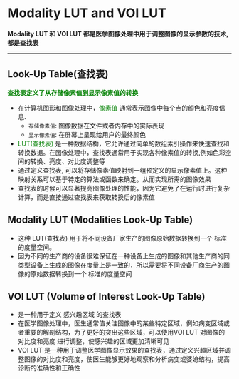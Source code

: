 # Modality LUT and VOI LUT
**Modality LUT 和 VOI LUT 都是医学图像处理中用于调整图像的显示参数的技术, 都是查找表**

***

## Look-Up Table(查找表)
**<font color=green>查找表定义了从存储像素值到显示像素值的转换</font>**
* 在计算机图形和图像处理中，<font color=green>像素值</font> 通常表示图像中每个点的颜色和亮度信息.
    * `存储像素值`: 图像数据在文件或者内存中的实际表现
    * `显示像素值`: 在屏幕上呈现给用户的最终颜色
* <font color=green>LUT(查找表)</font> 是一种数据结构，它允许通过简单的数组索引操作来快速查找和转换数据。在图像处理中，查找表通常用于实现各种像素值的转换,例如色彩空间的转换、亮度、对比度调整等
* 通过定义查找表, 可以将存储像素值映射到一组预定义的显示像素值上。这种映射关系可以基于特定的算法或函数来确定。从而实现所需的图像效果
* 查找表的时候可以显著提高图像处理的性能，因为它避免了在运行时进行复杂计算，而是直接通过查找表来获取转换后的像素值

## Modality LUT (Modalities Look-Up Table)
* 这种 LUT(查找表) 用于将不同设备厂家生产的图像原始数据转换到一个 标准的度量空间。
* 因为不同的生产商的设备很难保证在一种设备上生成的图像和其他生产商的同类型设备上生成的图像在度量上是一致的，所以需要将不同设备厂商生产的图像的原始数据转换到一个 标准的度量空间

## VOI LUT (Volume of Interest Look-Up Table)
* 是一种用于定义 感兴趣区域 的查找表
* 在医学图像处理中，医生通常值关注图像中的某些特定区域，例如病变区域或者重要的解剖结构，为了更好的突出这些区域，可以使用VOI LUT 对图像的 对比度和亮度 进行调整，使感兴趣的区域更加清晰可见
* VOI LUT 是一种用于调整医学图像显示效果的查找表，通过定义兴趣区域并调整图像的对比度和亮度，使医生能够更好地观察和分析病变或婆媳结构，提高诊断的准确性和正确性

